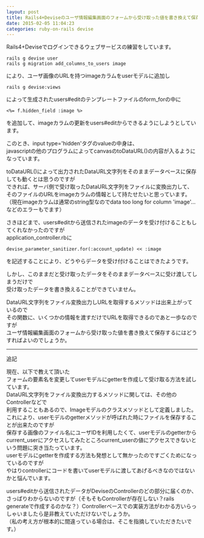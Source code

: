 ```yaml
---
layout: post
title: Rails4+Deviseのユーザ情報編集画面のフォームから受け取った値を書き換えて保存したい。
date: 2015-02-05 11:04:23
categories: ruby-on-rails devise
---
```

<!-- {% raw %} -->
<p>Rails4+Deviseでログインできるウェブサービスの練習をしています。</p>

<pre><code>rails g devise user
rails g migration add_columns_to_users image
</code></pre>

<p>により、ユーザ画像のURLを持つimageカラムをuserモデルに追加し</p>

<pre><code>rails g devise:views
</code></pre>

<p>によって生成されたusers#editのテンプレートファイルのform_forの中に</p>

<pre><code>&lt;%= f.hidden_field :image %&gt;
</code></pre>

<p>を追加して、imageカラムの更新をusers#editからできるようにしようとしています。</p>

<p>このとき、input type='hidden'タグのvalueの中身は、<br>
javascriptの他のプログラムによってcanvasのtoDataURL()の内容が入るようになっています。</p>

<p>toDataURL()によって出力されたDataURL文字列をそのままデータベースに保存しても動くとは思うのですが<br>
できれば、サーバ側で受け取ったDataURL文字列をファイルに変換出力して、<br>
そのファイルのURLをimageカラムの情報として持たせたいと思っています。<br>
（現在imageカラムは通常のstring型なのでdata too long for column 'image'...などのエラーもでます）</p>

<p>さきほどまで、users#editから送信されたimageのデータを受け付けることもしてくれなかったのですが<br>
application_controller.rbに</p>

<pre><code>devise_parameter_sanitizer.for(:account_update) &lt;&lt; :image
</code></pre>

<p>を記述することにより、どうやらデータを受け付けることはできたようです。</p>

<p>しかし、このままだと受け取ったデータをそのままデータベースに受け渡してしまうだけで<br>
受け取ったデータを書き換えることができていません。</p>

<p>DataURL文字列をファイル変換出力しURLを取得するメソッドは出来上がっているので<br>
その関数に、いくつかの情報を渡すだけでURLを取得できるのであと一歩なのですが<br>
ユーザ情報編集画面のフォームから受け取った値を書き換えて保存するにはどうすればよいのでしょうか。</p>

<hr>

<p>追記</p>

<p>現在、以下で教えて頂いた<br>
フォームの要素名を変更してuserモデルにgetterを作成して受け取る方法を試しています。<br>
DataURL文字列をファイル変換出力するメソッドに関しては、その他のControllerなどで<br>
利用することもあるので、Imageモデルのクラスメソッドとして定義しました。<br>
これにより、userモデルのgetterメソッドが呼ばれた時にファイルを保存することが出来たのですが<br>
保存する画像のファイル名にユーザIDを利用したく‌​て、userモデルのgetterからcurrent_userにアクセスしてみたところcurrent_userの値にアクセスできないという問題に突き当たっています。<br>
userモデルにgetterを作成する方法も発想として無かったのですごくためになっているのですが<br>
やはりcontr‌​ollerにコードを書いてuserモデルに渡してあげるべきなのではないかと悩んでいます。</p>

<p>users#editから送信されたデータがDeviseのControllerのどの部分に届くのか、さっぱりわからないのですが（そもそもControllerが存在しない？rails generateで作成するのかな？）Controllerベースでの実装方法がわかる方いらっしゃいましたら是非教えていただけないでしょうか。<br>
（私の考え方が根本的に間違っている場合は、そこを指摘していただきたいです。）</p>
<!-- {% endraw %} -->

